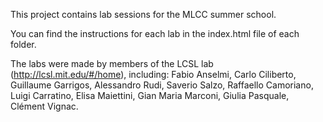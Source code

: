 This project contains lab sessions for the MLCC summer school.

You can find the instructions for each lab in the index.html file of each folder.

The labs were made by members of the LCSL lab (http://lcsl.mit.edu/#/home), including: Fabio Anselmi, Carlo Ciliberto, Guillaume Garrigos, Alessandro Rudi, Saverio Salzo, Raffaello Camoriano, Luigi Carratino, Elisa Maiettini, Gian Maria Marconi, Giulia Pasquale, Clément Vignac.

